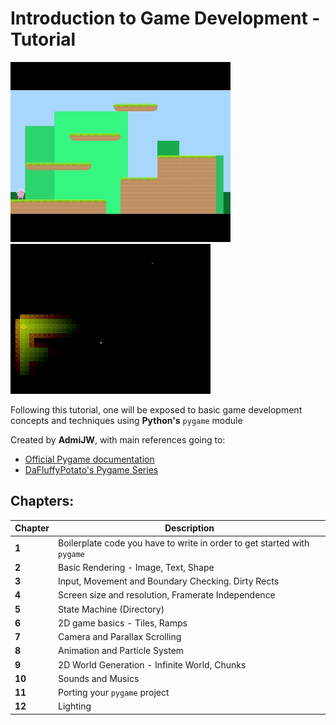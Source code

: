 # Introduction to Game Development - Tutorial

![Game Screenshot](./Assets/Demo/game_dev.gif)
![Game Screenshot2](./Assets/Demo/Demo2.gif)

Following this tutorial, one will be exposed to basic game development concepts and techniques using __Python's__
`pygame` module

Created by __AdmiJW__, with main references going to:

* [Official Pygame documentation](https://www.pygame.org/docs)
* [DaFluffyPotato's Pygame Series](https://www.youtube.com/c/DaFluffyPotato)

## Chapters:

| Chapter | Description |
|-|-|
| __1__ | Boilerplate code you have to write in order to get started with `pygame` |
| __2__ | Basic Rendering - Image, Text, Shape |
| __3__ | Input, Movement and Boundary Checking. Dirty Rects |
| __4__ | Screen size and resolution, Framerate Independence |
| __5__ | State Machine (Directory) |
| __6__ | 2D game basics - Tiles, Ramps |
| __7__ | Camera and Parallax Scrolling |
| __8__ | Animation and Particle System |
| __9__ | 2D World Generation - Infinite World, Chunks |
| __10__ | Sounds and Musics |
| __11__ | Porting your `pygame` project |
| __12__ | Lighting |